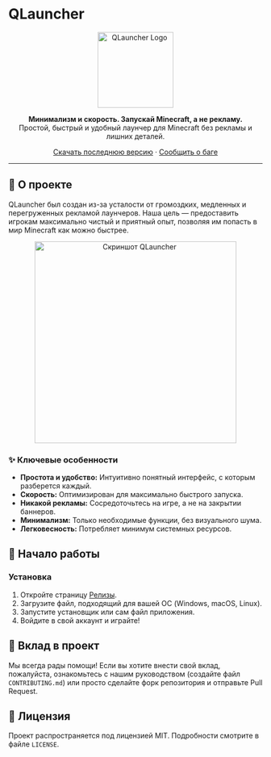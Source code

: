 # QLauncher

<p align="center">
  <img src="https://media.discordapp.net/attachments/1315434043369852969/1393732702817091604/d3693d2708567831.png?ex=68743e3a&is=6872ecba&hm=e5df25399baac61a3f0db594e4867fea474726a2c28539cf38afa653f340d3f3&=&format=webp&quality=lossless&width=960&height=960" alt="QLauncher Logo" width="150"/>
</p>

<p align="center">
  <strong>Минимализм и скорость. Запускай Minecraft, а не рекламу.</strong>
  <br>
  Простой, быстрый и удобный лаунчер для Minecraft без рекламы и лишних деталей.
</p>

<p align="center">
  <a href="https://github.com/ВАШ_НИК/QLauncher/releases">Скачать последнюю версию</a>
  ·
  <a href="https://github.com/ВАШ_НИК/QLauncher/issues">Сообщить о баге</a>
</p>

---

## 🎯 О проекте

QLauncher был создан из-за усталости от громоздких, медленных и перегруженных рекламой лаунчеров. Наша цель — предоставить игрокам максимально чистый и приятный опыт, позволяя им попасть в мир Minecraft как можно быстрее.

<p align="center">
  <img src="https://media.discordapp.net/attachments/1315434043369852969/1393732295931858954/image.png?ex=68743dd9&is=6872ec59&hm=a5882f1e62c8060d9b3e31192fbe1c05ed37660c8ac02dbf1fbae433d3306510&=&format=webp&quality=lossless" alt="Скриншот QLauncher" width="400"/>
</p>

### ✨ Ключевые особенности

* **Простота и удобство:** Интуитивно понятный интерфейс, с которым разберется каждый.
* **Скорость:** Оптимизирован для максимально быстрого запуска.
* **Никакой рекламы:** Сосредоточьтесь на игре, а не на закрытии баннеров.
* **Минимализм:** Только необходимые функции, без визуального шума.
* **Легковесность:** Потребляет минимум системных ресурсов.

## 🚀 Начало работы

### Установка

1.  Откройте страницу [Релизы](https://github.com/ВАШ_НИК/QLauncher/releases).
2.  Загрузите файл, подходящий для вашей ОС (Windows, macOS, Linux).
3.  Запустите установщик или сам файл приложения.
4.  Войдите в свой аккаунт и играйте!

## 🤝 Вклад в проект

Мы всегда рады помощи! Если вы хотите внести свой вклад, пожалуйста, ознакомьтесь с нашим руководством (создайте файл `CONTRIBUTING.md`) или просто сделайте форк репозитория и отправьте Pull Request.

## 📄 Лицензия

Проект распространяется под лицензией MIT. Подробности смотрите в файле `LICENSE`.
